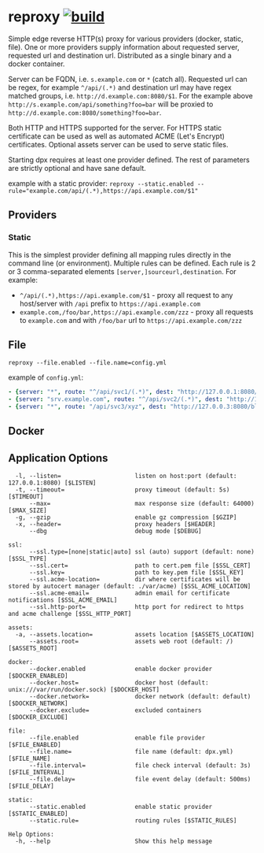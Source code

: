 # reproxy [![build](https://github.com/umputun/reproxy/actions/workflows/ci.yml/badge.svg)](https://github.com/umputun/reproxy/actions/workflows/ci.yml)

Simple edge reverse HTTP(s) proxy for various providers (docker, static, file). One or more providers supply information 
about requested server, requested url and destination url. Distributed as a single binary and a docker container.

Server can be FQDN, i.e. `s.example.com` or `*` (catch all). Requested url can be regex, for example `^/api/(.*)` and destination url
may have regex matched groups, i.e. `http://d.example.com:8080/$1`. For the example above `http://s.example.com/api/something?foo=bar` will be proxied to `http://d.example.com:8080/something?foo=bar`.

Both HTTP and HTTPS supported for the server. For HTTPS static certificate can be used as well as automated 
ACME (Let's Encrypt) certificates. Optional assets server can be used to serve static files.

Starting dpx requires at least one provider defined. The rest of parameters are strictly optional and have sane default.

example with a static provider: `reproxy --static.enabled --rule="example.com/api/(.*),https://api.example.com/$1"`

## Providers

### Static

This is the simplest provider defining all mapping rules directly in the command line (or environment). Multiple rules can be defined.
Each rule is 2 or 3 comma-separated elements `[server,]sourceurl,destination`. For example:

- `^/api/(.*),https://api.example.com/$1` - proxy all request to any host/server with `/api` prefix to `https://api.example.com`
- `example.com,/foo/bar,https://api.example.com/zzz` - proxy all requests to `example.com` and with `/foo/bar` url to `https://api.example.com/zzz` 

## File

`reproxy --file.enabled --file.name=config.yml`

example of `config.yml`:

```yaml
- {server: "*", route: "^/api/svc1/(.*)", dest: "http://127.0.0.1:8080/blah1/$1"}
- {server: "srv.example.com", route: "^/api/svc2/(.*)", dest: "http://127.0.0.2:8080/blah2/$1/abc"}
- {server: "*", route: "/api/svc3/xyz", dest: "http://127.0.0.3:8080/blah3/xyz"}
```
## Docker

## Application Options

```
  -l, --listen=                     listen on host:port (default: 127.0.0.1:8080) [$LISTEN]
  -t, --timeout=                    proxy timeout (default: 5s) [$TIMEOUT]
      --max=                        max response size (default: 64000) [$MAX_SIZE]
  -g, --gzip                        enable gz compression [$GZIP]
  -x, --header=                     proxy headers [$HEADER]
      --dbg                         debug mode [$DEBUG]

ssl:
      --ssl.type=[none|static|auto] ssl (auto) support (default: none) [$SSL_TYPE]
      --ssl.cert=                   path to cert.pem file [$SSL_CERT]
      --ssl.key=                    path to key.pem file [$SSL_KEY]
      --ssl.acme-location=          dir where certificates will be stored by autocert manager (default: ./var/acme) [$SSL_ACME_LOCATION]
      --ssl.acme-email=             admin email for certificate notifications [$SSL_ACME_EMAIL]
      --ssl.http-port=              http port for redirect to https and acme challenge [$SSL_HTTP_PORT]

assets:
  -a, --assets.location=            assets location [$ASSETS_LOCATION]
      --assets.root=                assets web root (default: /) [$ASSETS_ROOT]

docker:
      --docker.enabled              enable docker provider [$DOCKER_ENABLED]
      --docker.host=                docker host (default: unix:///var/run/docker.sock) [$DOCKER_HOST]
      --docker.network=             docker network (default: default) [$DOCKER_NETWORK]
      --docker.exclude=             excluded containers [$DOCKER_EXCLUDE]

file:
      --file.enabled                enable file provider [$FILE_ENABLED]
      --file.name=                  file name (default: dpx.yml) [$FILE_NAME]
      --file.interval=              file check interval (default: 3s) [$FILE_INTERVAL]
      --file.delay=                 file event delay (default: 500ms) [$FILE_DELAY]

static:
      --static.enabled              enable static provider [$STATIC_ENABLED]
      --static.rule=                routing rules [$STATIC_RULES]

Help Options:
  -h, --help                        Show this help message
  
```